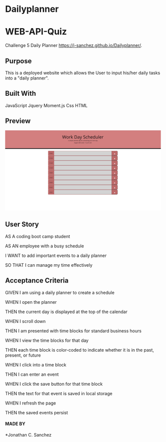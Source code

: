 # Dailyplanner
# WEB-API-Quiz

Challenge 5 Daily Planner  https://j-sanchez.github.io/Dailyplanner/.

## Purpose 

This is a deployed website which allows the User to input his/her daily tasks into a "daily planner".

## Built With
JavaScript
Jquery
Moment.js
Css
HTML

## Preview
![alt_preview](assets/img/dp.jpg)

## User Story

AS A coding boot camp student

AS AN employee with a busy schedule

I WANT to add important events to a daily planner

SO THAT I can manage my time effectively

## Acceptance Criteria 

GIVEN I am using a daily planner to create a schedule

WHEN I open the planner

THEN the current day is displayed at the top of the calendar

WHEN I scroll down

THEN I am presented with time blocks for standard business hours

WHEN I view the time blocks for that day

THEN each time block is color-coded to indicate whether it is in the past, present, or future

WHEN I click into a time block

THEN I can enter an event

WHEN I click the save button for that time block

THEN the text for that event is saved in local storage

WHEN I refresh the page

THEN the saved events persist

#### MADE BY 
*Jonathan C. Sanchez
